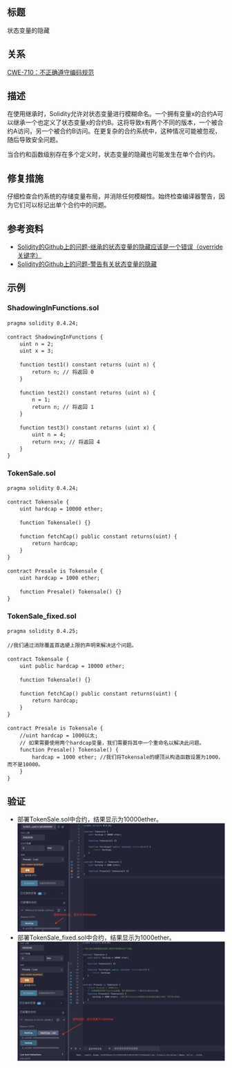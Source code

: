 ## 标题
状态变量的隐藏

## 关系
[CWE-710：不正确遵守编码规范](http://cwe.mitre.org/data/definitions/710.html)

## 描述
在使用继承时，Solidity允许对状态变量进行模糊命名。一个拥有变量x的合约A可以继承一个也定义了状态变量x的合约B。这将导致x有两个不同的版本，一个被合约A访问，另一个被合约B访问。在更复杂的合约系统中，这种情况可能被忽视，随后导致安全问题。

当合约和函数级别存在多个定义时，状态变量的隐藏也可能发生在单个合约内。

## 修复措施
仔细检查合约系统的存储变量布局，并消除任何模糊性。始终检查编译器警告，因为它们可以标记出单个合约中的问题。

## 参考资料
* [Solidity的Github上的问题-继承的状态变量的隐藏应该是一个错误（override关键字）](https://github.com/ethereum/solidity/issues/2563)
* [Solidity的Github上的问题-警告有关状态变量的隐藏](https://github.com/ethereum/solidity/issues/973)

## 示例

### ShadowingInFunctions.sol
```solidity
pragma solidity 0.4.24;

contract ShadowingInFunctions {
    uint n = 2;
    uint x = 3;

    function test1() constant returns (uint n) {
        return n; // 将返回 0
    }

    function test2() constant returns (uint n) {
        n = 1;
        return n; // 将返回 1
    }

    function test3() constant returns (uint x) {
        uint n = 4;
        return n+x; // 将返回 4
    }
}
```

### TokenSale.sol
```solidity
pragma solidity 0.4.24;

contract Tokensale {
    uint hardcap = 10000 ether;

    function Tokensale() {}

    function fetchCap() public constant returns(uint) {
        return hardcap;
    }
}

contract Presale is Tokensale {
    uint hardcap = 1000 ether;

    function Presale() Tokensale() {}
}

```

### TokenSale_fixed.sol
```solidity
pragma solidity 0.4.25;

//我们通过消除覆盖首选硬上限的声明来解决这个问题。

contract Tokensale {
    uint public hardcap = 10000 ether;

    function Tokensale() {}

    function fetchCap() public constant returns(uint) {
        return hardcap;
    }
}

contract Presale is Tokensale {
    //uint hardcap = 1000以太;
    // 如果需要使用两个hardcap变量，我们需要将其中一个重命名以解决此问题。
    function Presale() Tokensale() {
        hardcap = 1000 ether; //我们将Tokensale的硬顶从构造函数设置为1000，而不是10000。
    }
}
```

## 验证
*  部署TokenSale.sol中合约，结果显示为10000ether。
![1-19-1.png](./img/1-19-1.png)
*  部署TokenSale_fixed.sol中合约，结果显示为1000ether。
![1-19-2.png](./img/1-19-2.png)
